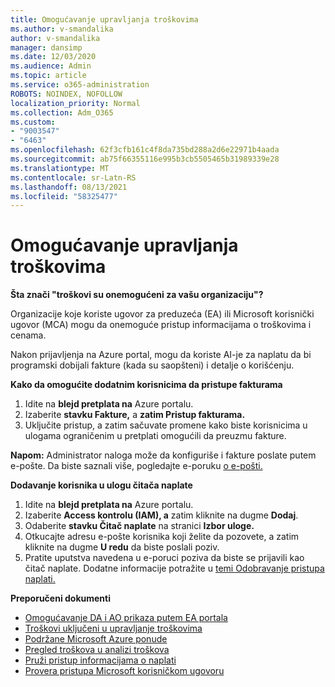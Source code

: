 ```yaml
---
title: Omogućavanje upravljanja troškovima
ms.author: v-smandalika
author: v-smandalika
manager: dansimp
ms.date: 12/03/2020
ms.audience: Admin
ms.topic: article
ms.service: o365-administration
ROBOTS: NOINDEX, NOFOLLOW
localization_priority: Normal
ms.collection: Adm_O365
ms.custom:
- "9003547"
- "6463"
ms.openlocfilehash: 62f3cfb161c4f8da735bd288a2d6e22971b4aada
ms.sourcegitcommit: ab75f66355116e995b3cb5505465b31989339e28
ms.translationtype: MT
ms.contentlocale: sr-Latn-RS
ms.lasthandoff: 08/13/2021
ms.locfileid: "58325477"
---
```

# <a name="enable-cost-management"></a>Omogućavanje upravljanja troškovima

**Šta znači "troškovi su onemogućeni za vašu organizaciju"?**

Organizacije koje koriste ugovor za preduzeća (EA) ili Microsoft korisnički ugovor (MCA) mogu da onemoguće pristup informacijama o troškovima i cenama.

Nakon prijavljenja na Azure portal, mogu da koriste AI-je za naplatu da bi programski dobijali fakture (kada su saopšteni) i detalje o korišćenju.

**Kako da omogućite dodatnim korisnicima da pristupe fakturama**

1. Idite na **blejd pretplata na** Azure portalu.
2. Izaberite **stavku Fakture,** a **zatim Pristup fakturama.**
3. Uključite pristup, a zatim sačuvate promene kako biste korisnicima u ulogama ograničenim u pretplati omogućili da preuzmu fakture.

**Napom:** Administrator naloga može da konfiguriše i fakture poslate putem e-pošte. Da biste saznali više, pogledajte e-poruku [o e-pošti.](https://docs.microsoft.com/azure/cost-management-billing/manage/download-azure-invoice-daily-usage-date?)

**Dodavanje korisnika u ulogu čitača naplate**

1. Idite na **blejd pretplata na** Azure portalu.
2. Izaberite **Access kontrolu (IAM), a** zatim kliknite na dugme **Dodaj**.
3. Odaberite **stavku Čitač naplate** na stranici **Izbor uloge.**
4. Otkucajte adresu e-pošte korisnika koji želite da pozovete, a zatim kliknite na dugme **U redu** da biste poslali poziv.
5. Pratite uputstva navedena u e-poruci poziva da biste se prijavili kao čitač naplate. Dodatne informacije potražite u [temi Odobravanje pristupa naplati.](https://docs.microsoft.com/azure/cost-management-billing/manage/manage-billing-access?WT.mc_id=Portal-Microsoft_Azure_Support#opt-in)

**Preporučeni dokumenti**

- [Omogućavanje DA i AO prikaza putem EA portala](https://docs.microsoft.com/azure/cost-management-billing/costs/assign-access-acm-data?WT.mc_id=Portal-Microsoft_Azure_Support#enable-access-to-costs-in-the-ea-portal)
- [Troškovi uključeni u upravljanje troškovima](https://docs.microsoft.com/azure/cost-management-billing/costs/understand-cost-mgt-data?WT.mc_id=Portal-Microsoft_Azure_Support#costs-included-in-cost-management)
- [Podržane Microsoft Azure ponude](https://docs.microsoft.com/azure/cost-management-billing/costs/understand-cost-mgt-data?WT.mc_id=Portal-Microsoft_Azure_Support#supported-microsoft-azure-offers)
- [Pregled troškova u analizi troškova](https://docs.microsoft.com/azure/cost-management-billing/costs/quick-acm-cost-analysis?WT.mc_id=Portal-Microsoft_Azure_Support&tabs=azure-portal#review-costs-in-cost-analysis)
- [Pruži pristup informacijama o naplati](https://docs.microsoft.com/azure/cost-management-billing/manage/manage-billing-access?WT.mc_id=Portal-Microsoft_Azure_Support)
- [Provera pristupa Microsoft korisničkom ugovoru](https://docs.microsoft.com/azure/cost-management-billing/manage/download-azure-invoice-daily-usage-date?WT.mc_id=Portal-Microsoft_Azure_Support#check-access-to-a-microsoft-customer-agreement)







